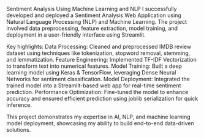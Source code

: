 Sentiment Analysis Using Machine Learning and NLP
I successfully developed and deployed a Sentiment Analysis Web Application using Natural Language Processing (NLP) and Machine Learning. The project involved data preprocessing, feature extraction, model training, and deployment in a user-friendly interface using Streamlit.

Key highlights:
Data Processing: Cleaned and preprocessed IMDB review dataset using techniques like tokenization, stopword removal, stemming, and lemmatization.
Feature Engineering: Implemented TF-IDF Vectorization to transform text into numerical features.
Model Training: Built a deep learning model using Keras & TensorFlow, leveraging Dense Neural Networks for sentiment classification.
Model Deployment: Integrated the trained model into a Streamlit-based web app for real-time sentiment prediction.
Performance Optimization: Fine-tuned the model to enhance accuracy and ensured efficient prediction using joblib serialization for quick inference.

This project demonstrates my expertise in AI, NLP, and machine learning model deployment, showcasing my ability to build end-to-end data-driven solutions.
